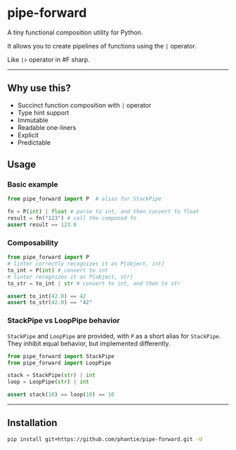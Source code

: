 # pipe-forward

A tiny functional composition utility for Python.

It allows you to create pipelines of functions using the `|` operator.

Like `|>` operator in #F sharp.

---

## Why use this?

- Succinct function composition with `|` operator
- Type hint support
- Immutable
- Readable one-liners
- Explicit
- Predictable

## Usage

### Basic example

```python
from pipe_forward import P  # alias for StackPipe

fn = P(int) | float # parse to int, and then convert to float
result = fn("123") # call the composed fn
assert result == 123.0
```

### Composability

```python
from pipe_forward import P
# linter correctly recognizes it as P[object, int]
to_int = P(int) # convert to int
# linter recognizes it as P[object, str]
to_str = to_int | str # convert to int, and then to str

assert to_int(42.0) == 42
assert to_str(42.0) == "42"
```

### StackPipe vs LoopPipe behavior

`StackPipe` and `LoopPipe` are provided, with `P` as a short alias for `StackPipe`. They inhibit equal behavior, but implemented differently.

```python
from pipe_forward import StackPipe
from pipe_forward import LoopPipe

stack = StackPipe(str) | int
loop = LoopPipe(str) | int

assert stack(10) == loop(10) == 10
```

---

## Installation

```bash
pip install git+https://github.com/phantie/pipe-forward.git -U
```
